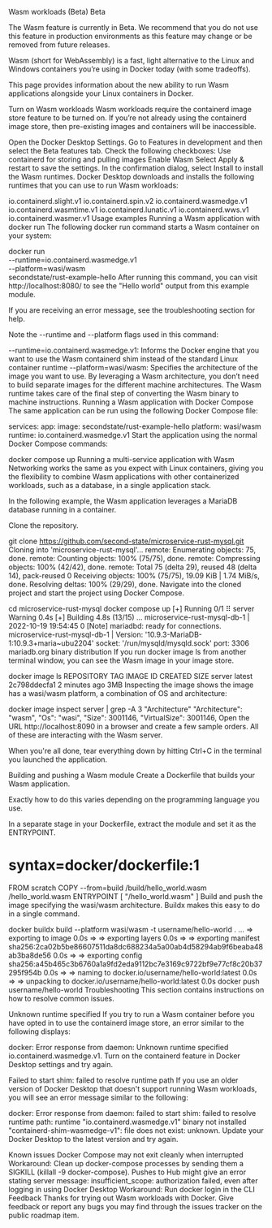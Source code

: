 Wasm workloads (Beta)
Beta

The Wasm feature is currently in Beta. We recommend that you do not use this feature in production environments as this feature may change or be removed from future releases.

Wasm (short for WebAssembly) is a fast, light alternative to the Linux and Windows containers you’re using in Docker today (with some tradeoffs).

This page provides information about the new ability to run Wasm applications alongside your Linux containers in Docker.

Turn on Wasm workloads
Wasm workloads require the containerd image store feature to be turned on. If you’re not already using the containerd image store, then pre-existing images and containers will be inaccessible.

Open the Docker Desktop Settings.
Go to Features in development and then select the Beta features tab.
Check the following checkboxes:
Use containerd for storing and pulling images
Enable Wasm
Select Apply & restart to save the settings.
In the confirmation dialog, select Install to install the Wasm runtimes.
Docker Desktop downloads and installs the following runtimes that you can use to run Wasm workloads:

io.containerd.slight.v1
io.containerd.spin.v2
io.containerd.wasmedge.v1
io.containerd.wasmtime.v1
io.containerd.lunatic.v1
io.containerd.wws.v1
io.containerd.wasmer.v1
Usage examples
Running a Wasm application with docker run
The following docker run command starts a Wasm container on your system:


 docker run \
  --runtime=io.containerd.wasmedge.v1 \
  --platform=wasi/wasm \
  secondstate/rust-example-hello
After running this command, you can visit http://localhost:8080/ to see the "Hello world" output from this example module.

If you are receiving an error message, see the troubleshooting section for help.

Note the --runtime and --platform flags used in this command:

--runtime=io.containerd.wasmedge.v1: Informs the Docker engine that you want to use the Wasm containerd shim instead of the standard Linux container runtime
--platform=wasi/wasm: Specifies the architecture of the image you want to use. By leveraging a Wasm architecture, you don’t need to build separate images for the different machine architectures. The Wasm runtime takes care of the final step of converting the Wasm binary to machine instructions.
Running a Wasm application with Docker Compose
The same application can be run using the following Docker Compose file:


services:
  app:
    image: secondstate/rust-example-hello
    platform: wasi/wasm
    runtime: io.containerd.wasmedge.v1
Start the application using the normal Docker Compose commands:


 docker compose up
Running a multi-service application with Wasm
Networking works the same as you expect with Linux containers, giving you the flexibility to combine Wasm applications with other containerized workloads, such as a database, in a single application stack.

In the following example, the Wasm application leverages a MariaDB database running in a container.

Clone the repository.


 git clone https://github.com/second-state/microservice-rust-mysql.git
Cloning into 'microservice-rust-mysql'...
remote: Enumerating objects: 75, done.
remote: Counting objects: 100% (75/75), done.
remote: Compressing objects: 100% (42/42), done.
remote: Total 75 (delta 29), reused 48 (delta 14), pack-reused 0
Receiving objects: 100% (75/75), 19.09 KiB | 1.74 MiB/s, done.
Resolving deltas: 100% (29/29), done.
Navigate into the cloned project and start the project using Docker Compose.


 cd microservice-rust-mysql
 docker compose up
[+] Running 0/1
⠿ server Warning                                                                                                  0.4s
[+] Building 4.8s (13/15)
...
microservice-rust-mysql-db-1      | 2022-10-19 19:54:45 0 [Note] mariadbd: ready for connections.
microservice-rust-mysql-db-1      | Version: '10.9.3-MariaDB-1:10.9.3+maria~ubu2204'  socket: '/run/mysqld/mysqld.sock'  port: 3306  mariadb.org binary distribution
If you run docker image ls from another terminal window, you can see the Wasm image in your image store.


 docker image ls
REPOSITORY   TAG       IMAGE ID       CREATED         SIZE
server       latest    2c798ddecfa1   2 minutes ago   3MB
Inspecting the image shows the image has a wasi/wasm platform, a combination of OS and architecture:


 docker image inspect server | grep -A 3 "Architecture"
        "Architecture": "wasm",
        "Os": "wasi",
        "Size": 3001146,
        "VirtualSize": 3001146,
Open the URL http://localhost:8090 in a browser and create a few sample orders. All of these are interacting with the Wasm server.

When you're all done, tear everything down by hitting Ctrl+C in the terminal you launched the application.

Building and pushing a Wasm module
Create a Dockerfile that builds your Wasm application.

Exactly how to do this varies depending on the programming language you use.

In a separate stage in your Dockerfile, extract the module and set it as the ENTRYPOINT.


# syntax=docker/dockerfile:1
FROM scratch
COPY --from=build /build/hello_world.wasm /hello_world.wasm
ENTRYPOINT [ "/hello_world.wasm" ]
Build and push the image specifying the wasi/wasm architecture. Buildx makes this easy to do in a single command.


 docker buildx build --platform wasi/wasm -t username/hello-world .
...
=> exporting to image                                                                             0.0s
=> => exporting layers                                                                            0.0s
=> => exporting manifest sha256:2ca02b5be86607511da8dc688234a5a00ab4d58294ab9f6beaba48ab3ba8de56  0.0s
=> => exporting config sha256:a45b465c3b6760a1a9fd2eda9112bc7e3169c9722bf9e77cf8c20b37295f954b    0.0s
=> => naming to docker.io/username/hello-world:latest                                            0.0s
=> => unpacking to docker.io/username/hello-world:latest                                         0.0s
 docker push username/hello-world
Troubleshooting
This section contains instructions on how to resolve common issues.

Unknown runtime specified
If you try to run a Wasm container before you have opted in to use the containerd image store, an error similar to the following displays:


docker: Error response from daemon: Unknown runtime specified io.containerd.wasmedge.v1.
Turn on the containerd feature in Docker Desktop settings and try again.

Failed to start shim: failed to resolve runtime path
If you use an older version of Docker Desktop that doesn't support running Wasm workloads, you will see an error message similar to the following:


docker: Error response from daemon: failed to start shim: failed to resolve runtime path: runtime "io.containerd.wasmedge.v1" binary not installed "containerd-shim-wasmedge-v1": file does not exist: unknown.
Update your Docker Desktop to the latest version and try again.

Known issues
Docker Compose may not exit cleanly when interrupted
Workaround: Clean up docker-compose processes by sending them a SIGKILL (killall -9 docker-compose).
Pushes to Hub might give an error stating server message: insufficient_scope: authorization failed, even after logging in using Docker Desktop
Workaround: Run docker login in the CLI
Feedback
Thanks for trying out Wasm workloads with Docker. Give feedback or report any bugs you may find through the issues tracker on the public roadmap item.